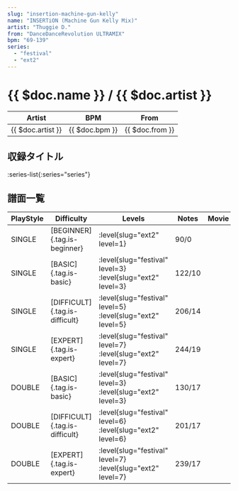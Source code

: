 ```yaml
---
slug: "insertion-machine-gun-kelly"
name: "INSERTiON (Machine Gun Kelly Mix)"
artist: "Thuggie D."
from: "DanceDanceRevolution ULTRAMIX"
bpm: "69-139"
series:
  - "festival"
  - "ext2"
---
```


# {{ $doc.name }} / {{ $doc.artist }}

|Artist|BPM|From|
|------|---|----|
|{{ $doc.artist }}|{{ $doc.bpm }}|{{ $doc.from }}|

## 収録タイトル

:series-list{:series="series"}

## 譜面一覧

|PlayStyle|Difficulty|Levels|Notes|Movie|
|---------|----------|------|-----|-----|
|SINGLE|[BEGINNER]{.tag.is-beginner}|:level{slug="ext2" level=1}|90/0||
|SINGLE|[BASIC]{.tag.is-basic}|:level{slug="festival" level=3} :level{slug="ext2" level=3}|122/10||
|SINGLE|[DIFFICULT]{.tag.is-difficult}|:level{slug="festival" level=5} :level{slug="ext2" level=5}|206/14||
|SINGLE|[EXPERT]{.tag.is-expert}|:level{slug="festival" level=7} :level{slug="ext2" level=7}|244/19||
|DOUBLE|[BASIC]{.tag.is-basic}|:level{slug="festival" level=3} :level{slug="ext2" level=3}|130/17||
|DOUBLE|[DIFFICULT]{.tag.is-difficult}|:level{slug="festival" level=6} :level{slug="ext2" level=6}|201/17||
|DOUBLE|[EXPERT]{.tag.is-expert}|:level{slug="festival" level=7} :level{slug="ext2" level=7}|239/17||
